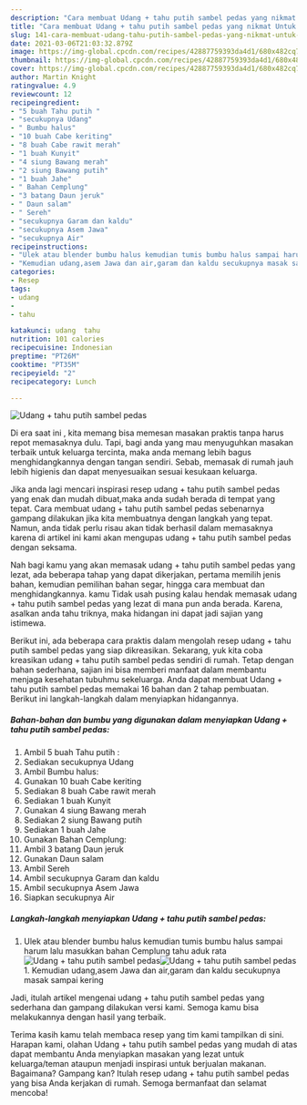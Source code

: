 ```yaml
---
description: "Cara membuat Udang + tahu putih sambel pedas yang nikmat Untuk Jualan"
title: "Cara membuat Udang + tahu putih sambel pedas yang nikmat Untuk Jualan"
slug: 141-cara-membuat-udang-tahu-putih-sambel-pedas-yang-nikmat-untuk-jualan
date: 2021-03-06T21:03:32.879Z
image: https://img-global.cpcdn.com/recipes/42887759393da4d1/680x482cq70/udang-tahu-putih-sambel-pedas-foto-resep-utama.jpg
thumbnail: https://img-global.cpcdn.com/recipes/42887759393da4d1/680x482cq70/udang-tahu-putih-sambel-pedas-foto-resep-utama.jpg
cover: https://img-global.cpcdn.com/recipes/42887759393da4d1/680x482cq70/udang-tahu-putih-sambel-pedas-foto-resep-utama.jpg
author: Martin Knight
ratingvalue: 4.9
reviewcount: 12
recipeingredient:
- "5 buah Tahu putih "
- "secukupnya Udang"
- " Bumbu halus"
- "10 buah Cabe keriting"
- "8 buah Cabe rawit merah"
- "1 buah Kunyit"
- "4 siung Bawang merah"
- "2 siung Bawang putih"
- "1 buah Jahe"
- " Bahan Cemplung"
- "3 batang Daun jeruk"
- " Daun salam"
- " Sereh"
- "secukupnya Garam dan kaldu"
- "secukupnya Asem Jawa"
- "secukupnya Air"
recipeinstructions:
- "Ulek atau blender bumbu halus kemudian tumis bumbu halus sampai harum lalu masukkan bahan Cemplung tahu aduk rata"
- "Kemudian udang,asem Jawa dan air,garam dan kaldu secukupnya masak sampai kering"
categories:
- Resep
tags:
- udang
- 
- tahu

katakunci: udang  tahu 
nutrition: 101 calories
recipecuisine: Indonesian
preptime: "PT26M"
cooktime: "PT35M"
recipeyield: "2"
recipecategory: Lunch

---
```



![Udang + tahu putih sambel pedas](https://img-global.cpcdn.com/recipes/42887759393da4d1/680x482cq70/udang-tahu-putih-sambel-pedas-foto-resep-utama.jpg)

Di era  saat ini , kita memang bisa memesan masakan praktis tanpa harus repot memasaknya dulu. Tapi, bagi anda yang mau menyuguhkan masakan terbaik untuk keluarga tercinta, maka anda memang lebih bagus menghidangkannya dengan tangan sendiri. Sebab, memasak di rumah jauh lebih higienis dan dapat menyesuaikan sesuai kesukaan keluarga.

Jika anda lagi mencari inspirasi resep udang + tahu putih sambel pedas yang enak dan mudah dibuat,maka anda sudah berada di tempat yang tepat. Cara membuat udang + tahu putih sambel pedas  sebenarnya gampang dilakukan jika kita membuatnya dengan langkah yang tepat. Namun, anda tidak perlu risau akan tidak berhasil dalam memasaknya 
karena di artikel ini kami akan mengupas udang + tahu putih sambel pedas dengan seksama.  



Nah bagi kamu yang akan memasak udang + tahu putih sambel pedas yang lezat, ada beberapa tahap yang dapat dikerjakan, pertama memilih jenis bahan, kemudian pemilihan bahan segar, hingga cara membuat dan menghidangkannya. kamu Tidak usah pusing kalau hendak memasak udang + tahu putih sambel pedas yang lezat di mana pun anda berada. Karena, asalkan anda  tahu triknya, maka hidangan ini dapat jadi sajian yang istimewa.

Berikut ini, ada beberapa cara praktis  dalam mengolah resep udang + tahu putih sambel pedas yang siap dikreasikan. Sekarang, yuk kita coba kreasikan udang + tahu putih sambel pedas sendiri di rumah. Tetap dengan bahan sederhana, sajian ini bisa memberi manfaat dalam membantu menjaga kesehatan tubuhmu sekeluarga. Anda dapat membuat Udang + tahu putih sambel pedas memakai 16 bahan dan 2 tahap pembuatan. Berikut ini langkah-langkah dalam menyiapkan hidangannya.

<!--inarticleads1-->

##### Bahan-bahan dan bumbu yang digunakan dalam menyiapkan Udang + tahu putih sambel pedas:

1. Ambil 5 buah Tahu putih :
1. Sediakan secukupnya Udang
1. Ambil  Bumbu halus:
1. Gunakan 10 buah Cabe keriting
1. Sediakan 8 buah Cabe rawit merah
1. Sediakan 1 buah Kunyit
1. Gunakan 4 siung Bawang merah
1. Sediakan 2 siung Bawang putih
1. Sediakan 1 buah Jahe
1. Gunakan  Bahan Cemplung:
1. Ambil 3 batang Daun jeruk
1. Gunakan  Daun salam
1. Ambil  Sereh
1. Ambil secukupnya Garam dan kaldu
1. Ambil secukupnya Asem Jawa
1. Siapkan secukupnya Air




<!--inarticleads2-->

##### Langkah-langkah menyiapkan Udang + tahu putih sambel pedas:

1. Ulek atau blender bumbu halus kemudian tumis bumbu halus sampai harum lalu masukkan bahan Cemplung tahu aduk rata
<img src="https://img-global.cpcdn.com/steps/fb3bd7a5ffbda8ff/160x128cq70/udang-tahu-putih-sambel-pedas-langkah-memasak-1-foto.jpg" alt="Udang + tahu putih sambel pedas"><img src="https://img-global.cpcdn.com/steps/0990784d70a168e9/160x128cq70/udang-tahu-putih-sambel-pedas-langkah-memasak-1-foto.jpg" alt="Udang + tahu putih sambel pedas">1. Kemudian udang,asem Jawa dan air,garam dan kaldu secukupnya masak sampai kering




Jadi, itulah artikel mengenai  udang + tahu putih sambel pedas  yang sederhana dan gampang dilakukan versi kami. Semoga kamu bisa melakukannya dengan hasil yang terbaik. 

Terima kasih kamu telah membaca resep yang tim kami tampilkan di sini. Harapan kami, olahan  Udang + tahu putih sambel pedas yang mudah di atas dapat membantu Anda menyiapkan masakan yang lezat untuk keluarga/teman ataupun menjadi inspirasi untuk berjualan makanan. Bagaimana? Gampang kan? Itulah resep udang + tahu putih sambel pedas yang bisa Anda kerjakan di rumah. Semoga bermanfaat dan selamat mencoba!

